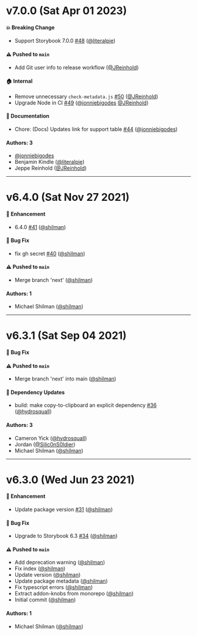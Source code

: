 # v7.0.0 (Sat Apr 01 2023)

#### 💥 Breaking Change

- Support Storybook 7.0.0 [#48](https://github.com/storybookjs/addon-knobs/pull/48) ([@literalpie](https://github.com/literalpie))

#### ⚠️ Pushed to `main`

- Add Git user info to release workflow ([@JReinhold](https://github.com/JReinhold))

#### 🏠 Internal

- Remove unnecessary `check-metadata.js` [#50](https://github.com/storybookjs/addon-knobs/pull/50) ([@JReinhold](https://github.com/JReinhold))
- Upgrade Node in CI [#49](https://github.com/storybookjs/addon-knobs/pull/49) ([@jonniebigodes](https://github.com/jonniebigodes) [@JReinhold](https://github.com/JReinhold))

#### 📝 Documentation

- Chore: (Docs) Updates link for support table [#44](https://github.com/storybookjs/addon-knobs/pull/44) ([@jonniebigodes](https://github.com/jonniebigodes))

#### Authors: 3

- [@jonniebigodes](https://github.com/jonniebigodes)
- Benjamin Kindle ([@literalpie](https://github.com/literalpie))
- Jeppe Reinhold ([@JReinhold](https://github.com/JReinhold))

---

# v6.4.0 (Sat Nov 27 2021)

#### 🚀 Enhancement

- 6.4.0 [#41](https://github.com/storybookjs/addon-knobs/pull/41) ([@shilman](https://github.com/shilman))

#### 🐛 Bug Fix

- fix gh secret [#40](https://github.com/storybookjs/addon-knobs/pull/40) ([@shilman](https://github.com/shilman))

#### ⚠️ Pushed to `main`

- Merge branch 'next' ([@shilman](https://github.com/shilman))

#### Authors: 1

- Michael Shilman ([@shilman](https://github.com/shilman))

---

# v6.3.1 (Sat Sep 04 2021)

#### 🐛 Bug Fix


#### ⚠️ Pushed to `main`

- Merge branch 'next' into main ([@shilman](https://github.com/shilman))

#### 🔩 Dependency Updates

- build: make copy-to-clipboard an explicit dependency [#36](https://github.com/storybookjs/addon-knobs/pull/36) ([@hydrosquall](https://github.com/hydrosquall))

#### Authors: 3

- Cameron Yick ([@hydrosquall](https://github.com/hydrosquall))
- Jordan ([@Silic0nS0ldier](https://github.com/Silic0nS0ldier))
- Michael Shilman ([@shilman](https://github.com/shilman))

---

# v6.3.0 (Wed Jun 23 2021)

#### 🚀 Enhancement

- Update package version [#31](https://github.com/storybookjs/addon-knobs/pull/31) ([@shilman](https://github.com/shilman))

#### 🐛 Bug Fix

- Upgrade to Storybook 6.3 [#34](https://github.com/storybookjs/addon-knobs/pull/34) ([@shilman](https://github.com/shilman))

#### ⚠️ Pushed to `main`

- Add deprecation warning ([@shilman](https://github.com/shilman))
- Fix index ([@shilman](https://github.com/shilman))
- Update version ([@shilman](https://github.com/shilman))
- Update package metadata ([@shilman](https://github.com/shilman))
- Fix typescript errors ([@shilman](https://github.com/shilman))
- Extract addon-knobs from monorepo ([@shilman](https://github.com/shilman))
- Initial commit ([@shilman](https://github.com/shilman))

#### Authors: 1

- Michael Shilman ([@shilman](https://github.com/shilman))
